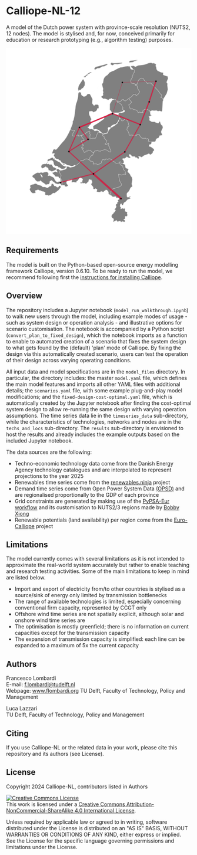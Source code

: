 # Calliope-NL-12
A model of the Dutch power system with province-scale resolution (NUTS2, 12 nodes). The model is stylised and, for now, conceived primarily for education or research prototyping (e.g., algorithm testing) purposes.

<img src="https://github.com/FLomb/Calliope-NL/blob/main/NL_grid_map.png" width="600">

## Requirements
The model is built on the Python-based open-source energy modelling framework Calliope, version 0.6.10. 
To be ready to run the model, we recommend following first the [instructions for installing Calliope](https://calliope.readthedocs.io/en/stable/user/installation.html).

## Overview
The repository includes a Jupyter notebook (`model_run_walkthrough.ipynb`) to walk new users through the model, including example modes of usage - such as system design or operation analysis - and illustrative options for scenario customisation. The notebook is accompanied by a Python script (`convert_plan_to_fixed_design`), which the notebook imports as a function to enable to automated creation of a scenario that fixes the system design to what gets found by the (default) 'plan' mode of Calliope. By fixing the design via this automatically created scenario, users can test the operation of their design across varying operating conditions.

All input data and model specifications are in the `model_files` directory. In particular, the directory includes: the master `model.yaml` file, which defines the main model features and imports all other YAML files with additional details; the `scenarios.yaml` file, with some example plug-and-play model modifications; and the `fixed-design-cost-optimal.yaml` file, which is automatically created by the Jupyter notebook after finding the cost-optimal system design to allow re-running the same design with varying operation assumptions. The time series data lie in the `timeseries_data` sub-directory, while the characteristics of technologies, networks and nodes are in the `techs_and_locs` sub-directory. The `results` sub-directory is envisioned to host the results and already includes the example outputs based on the included Jupyter notebook.

The data sources are the following:
- Techno-economic technology data come from the Danish Energy Agency technology catalogues and are interpolated to represent projections to the year 2025
- Renewables time series come from the [renewables.ninja](www.renewables.ninja) project
- Demand time series come from Open Power System Data [(OPSD)](https://data.open-power-system-data.org/time_series/2020-10-06) and are regionalised proportionally to the GDP of each province
- Grid constraints are generated by making use of the [PyPSA-Eur workflow](https://github.com/pypsa/pypsa-eur) and its customisation to NUTS2/3 regions made by [Bobby Xiong](https://github.com/bobbyxng/kodekiste)
- Renewable potentials (land availability) per region come from the [Euro-Calliope](https://euro-calliope.readthedocs.io/en/stable/) project

## Limitations

The model currently comes with several limitations as it is not intended to approximate the real-world system accurately but rather to enable teaching and research testing activities. Some of the main limitations to keep in mind are listed below.
- Import and export of electricity from/to other countries is stylised as a source/sink of energy only limited by transmission bottlenecks
- The range of available technologies is limited, especially concerning conventional firm capacity, represented by CCGT only
- Offshore wind time series are not spatially explicit, although solar and onshore wind time series are
- The optimisation is mostly greenfield; there is no information on current capacities except for the transmission capacity
- The expansion of transmission capacity is simplified: each line can be expanded to a maximum of 5x the current capacity

## Authors
Francesco Lombardi </br>
E-mail: f.lombardi@tudelft.nl </br>
Webpage: www.flombardi.org
TU Delft, Faculty of Technology, Policy and Management </br>

Luca Lazzari </br>
TU Delft, Faculty of Technology, Policy and Management </br>

## Citing
If you use Calliope-NL or the related data in your work, please cite this repository and its authors (see License).

## License
Copyright 2024 Calliope-NL, contributors listed in Authors

<a rel="license" href="http://creativecommons.org/licenses/by-nc-sa/4.0/"><img alt="Creative Commons License" style="border-width:0" src="https://i.creativecommons.org/l/by-nc-sa/4.0/88x31.png" /></a><br />This work is licensed under a <a rel="license" href="http://creativecommons.org/licenses/by-nc-sa/4.0/">Creative Commons Attribution-NonCommercial-ShareAlike 4.0 International License</a>.

Unless required by applicable law or agreed to in writing, software distributed under the License is distributed on an "AS IS" BASIS, WITHOUT WARRANTIES OR CONDITIONS OF ANY KIND, either express or implied. See the License for the specific language governing permissions and limitations under the License.
